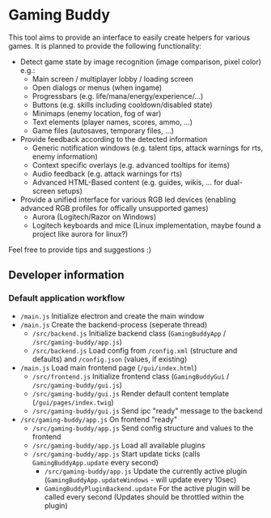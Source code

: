 # Gaming Buddy

This tool aims to provide an interface to easily create helpers for various games.
It is planned to provide the following functionality:
- Detect game state by image recognition (image comparison, pixel color) e.g.:
  - Main screen / multiplayer lobby / loading screen
  - Open dialogs or menus (when ingame)
  - Progressbars (e.g. life/mana/energy/experience/...)
  - Buttons (e.g. skills including cooldown/disabled state)
  - Minimaps (enemy location, fog of war)
  - Text elements (player names, scores, ammo, ...)
  - Game files (autosaves, temporary files, ...)
- Provide feedback according to the detected information
  - Generic notification windows (e.g. talent tips, attack warnings for rts, enemy information)
  - Context specific overlays (e.g. advanced tooltips for items)
  - Audio feedback (e.g. attack warnings for rts)
  - Advanced HTML-Based content (e.g. guides, wikis, ... for dual-screen setups)
- Provide a unified interface for various RGB led devices (enabling advanced RGB profiles for offically unsupported games)
  - Aurora (Logitech/Razor on Windows)
  - Logitech keyboards and mice (Linux implementation, maybe found a project like aurora for linux?)
  
Feel free to provide tips and suggestions :)

## Developer information

### Default application workflow

- `/main.js` Initialize electron and create the main window
- `/main.js` Create the backend-process (seperate thread)
  - `/src/backend.js` Initialize backend class (`GamingBuddyApp` / `/src/gaming-buddy/app.js`)
  - `/src/backend.js` Load config from `/config.xml` (structure and defaults) and `/config.json` (values, if existing)
- `/main.js` Load main frontend page (`/gui/index.html`)
  - `/src/frontend.js` Initialize frontend class (`GamingBuddyGui` / `/src/gaming-buddy/gui.js`)
  - `/src/gaming-buddy/gui.js` Render default content template (`/gui/pages/index.twig`)
  - `/src/gaming-buddy/gui.js` Send ipc "ready" message to the backend 
- `/src/gaming-buddy/app.js` On frontend "ready"
  - `/src/gaming-buddy/app.js` Send config structure and values to the frontend
  - `/src/gaming-buddy/app.js` Load all available plugins
  - `/src/gaming-buddy/app.js` Start update ticks (calls `GamingBuddyApp.update` every second)
    - `/src/gaming-buddy/app.js` Update the currently active plugin (`GamingBuddyApp.updateWindows` - will update every 10sec)
    - `GamingBuddyPluginBackend.update` For the active plugin will be called every second (Updates should be throttled within the plugin)